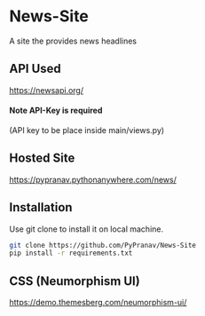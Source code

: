# News-Site
A site the provides news headlines
  
## API Used
https://newsapi.org/
#### Note API-Key is required
(API key to be place inside main/views.py)
  
## Hosted Site
https://pypranav.pythonanywhere.com/news/
  
## Installation  
Use git clone to install it on local machine.
```bash
git clone https://github.com/PyPranav/News-Site
pip install -r requirements.txt
```
  
## CSS (Neumorphism UI)
https://demo.themesberg.com/neumorphism-ui/
  
